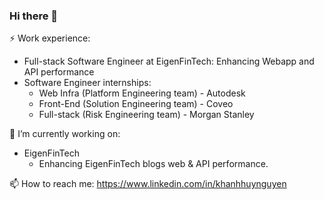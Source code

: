 ### Hi there 👋

⚡ Work experience:
* Full-stack Software Engineer at EigenFinTech: Enhancing Webapp and API performance
* Software Engineer internships:
  * Web Infra (Platform Engineering team) - Autodesk
  * Front-End (Solution Engineering team) - Coveo
  * Full-stack (Risk Engineering team) - Morgan Stanley

🔭 I’m currently working on:
* EigenFinTech
  * Enhancing EigenFinTech blogs web & API performance.


📫 How to reach me: https://www.linkedin.com/in/khanhhuynguyen
